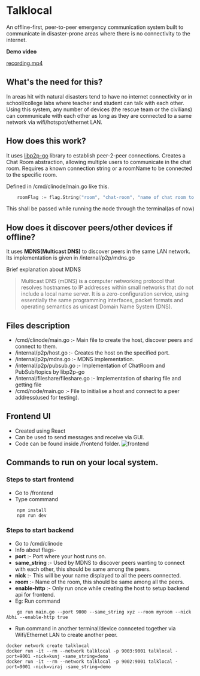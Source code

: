 # Talklocal 

 An offline-first, peer-to-peer emergency communication system built to communicate in disaster-prone areas where there is no connectivity to the internet.

**Demo video**
    
[recording.mp4](https://github.com/recording.mp4)

## What's the need for this?
In areas hit with natural disasters tend to have no internet connectivity or in school/college labs where teacher and student can talk with each other. Using this system, any number of devices (the rescue team or the civilians) can communicate with each other as long as they are connected to a same network via wifi/hotspot/ethernet LAN.

## How does this work?
It uses [libp2p-go](https://github.com/libp2p/go-libp2p) library to establish peer-2-peer connections.
Creates a Chat Room abstraction, allowing multiple users to communicate in the chat room.
Requires a known connection string or a roomName to be connected to the specific room.

Defined in /cmd/clinode/main.go like this. 

```go
	roomFlag := flag.String("room", "chat-room", "name of chat room to join")
```
This shall be passed while running the node through the terminal(as of now)

## How does it discover peers/other devices if offline?
It uses **MDNS(Multicast DNS)** to discover peers in the same LAN network.
Its implementation is given in /internal/p2p/mdns.go

Brief explanation about MDNS
 
 > Multicast DNS (mDNS) is a computer networking protocol that resolves hostnames to IP addresses within small networks that do not include a local name server. It is a zero-configuration service, using essentially the same programming interfaces, packet formats and operating semantics as unicast Domain Name System (DNS).

 ## Files description
  - /cmd/clinode/main.go :- Main file to create the host, discover peers and connect to them.
  - /internal/p2p/host.go :- Creates the host on the specified port.
  - /internal/p2p/mdns.go :- MDNS implementation.
  - /internal/p2p/pubsub.go :- Implementation of ChatRoom and PubSub/topics by libp2p-go
  - /internal/fileshare/fileshare.go :- Implementation of sharing file and getting file
  - /cmd/node/main.go :- File to initialise a host and connect to a peer address(used for testing).

## Frontend UI
 - Created using React
 - Can be used to send messages and receive via GUI.
 - Code can be found inside /frontend folder.
 ![frontend](ui.png)

## Commands to run on your local system.

### Steps to start frontend
- Go to /frontend 
- Type commmand
```console
    npm install
    npm run dev
```

### Steps to start backend
- Go to /cmd/clinode
- Info about flags-
- **port** :- Port where your host runs on.
- **same_string** :- Used by MDNS to discover peers wanting to connect with each other, this should be same among the peers.
- **nick** :- This will be your name displayed to all the peers connected.
- **room** :- Name of the room, this should be same among all the peers.
- **enable-http** :- Only run once while creating the host to setup backend api for frontend.
- Eg: Run command
```console
    go run main.go --port 9000 --same_string xyz --room myroom --nick Abhi --enable-http true
```
- Run command in another terminal/device connceted together via Wifi/Ethernet LAN to create another peer.
```console
docker network create talklocal
docker run -it --rm --network talklocal -p 9003:9001 talklocal -port=9001 -nick=kunj -same_string=demo
docker run -it --rm --network talklocal -p 9002:9001 talklocal -port=9001 -nick=viraj -same_string=demo
```
